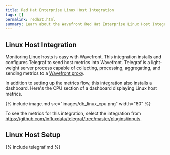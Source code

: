 ```yaml
---
title: Red Hat Enterprise Linux Host Integration
tags: []
permalink: redhat.html
summary: Learn about the Wavefront Red Hat Enterprise Linux Host Integration.
---
```

## Linux Host Integration

Monitoring Linux hosts is easy with Wavefront. This integration installs and configures Telegraf to send host metrics
into Wavefront. Telegraf is a light-weight server process capable of collecting, processing, aggregating, and sending metrics to a [Wavefront proxy](https://docs.wavefront.com/proxies.html).

In addition to setting up the metrics flow, this integration also installs a dashboard. Here's the CPU section of a dashboard displaying Linux host metrics.

{% include image.md src="images/db_linux_cpu.png" width="80" %}


To see the metrics for this integration, select the integration from <https://github.com/influxdata/telegraf/tree/master/plugins/inputs>.
## Linux Host Setup

{% include telegraf.md %}